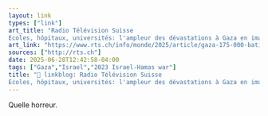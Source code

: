 ```yaml
---
layout: link
types: ["link"]
art_title: "Radio Télévision Suisse
Ecoles, hôpitaux, universités: l'ampleur des dévastations à Gaza en images"
art_link: "https://www.rts.ch/info/monde/2025/article/gaza-175-000-batiments-detruits-hopitaux-et-ecoles-cibles-par-israel-28927013.html?rts_source=rss_t"
sources: ["http://rts.ch"]
date: 2025-06-28T12:42:58-04:00
tags: ["Gaza","Israel","2023 Israel-Hamas war"]
title: "🔗 linkblog: Radio Télévision Suisse
Ecoles, hôpitaux, universités: l'ampleur des dévastations à Gaza en images"
---
```

Quelle horreur.